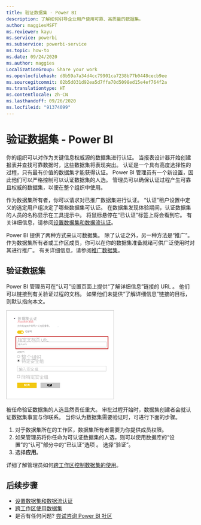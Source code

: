 ```yaml
---
title: 验证数据集 - Power BI
description: 了解如何引导企业用户使用可靠、高质量的数据集。
author: maggiesMSFT
ms.reviewer: kayu
ms.service: powerbi
ms.subservice: powerbi-service
ms.topic: how-to
ms.date: 09/24/2020
ms.author: maggies
LocalizationGroup: Share your work
ms.openlocfilehash: d8b59a7a34d4cc79901ca7238b77b0448cecb9ee
ms.sourcegitcommit: 02b5d031d92ea5d7ffa70d5098ed15e4ef764f2a
ms.translationtype: HT
ms.contentlocale: zh-CN
ms.lasthandoff: 09/26/2020
ms.locfileid: "91374099"
---
```

# <a name="certify-datasets---power-bi"></a>验证数据集 - Power BI

你的组织可以对作为关键信息权威源的数据集进行认证。 当报表设计器开始创建报表并查找可靠数据时，这些数据集将表现突出。 认证是一个具有高度选择性的过程，只有最有价值的数据集才能获得认证。 Power BI 管理员有一个新设置，因此他们可以严格控制可以认证数据集的人选。 管理员可以确保认证过程产生可靠且权威的数据集，以便在整个组织中使用。

作为数据集所有者，你可以请求对已推广数据集进行认证。 “认证”租户设置中定义的选定用户组决定了哪些数据集可认证。 在数据集发现体验期间，认证数据集的人员的名称显示在工具提示中。 将鼠标悬停在“已认证”标签上将会看到它。 有关详细信息，请参阅[设置数据集和数据流认证](../admin/service-admin-setup-certification.md)。

Power BI 提供了两种方式来认可数据集。 除了认证之外，另一种方法是“推广”。 作为数据集所有者或工作区成员，你可以在你的数据集准备就绪可供广泛使用时对其进行推广。 有关详细信息，请参阅[推广数据集](service-datasets-promote.md)。 

## <a name="certify-a-dataset"></a>验证数据集

Power BI 管理员可在“认可”设置页面上提供“了解详细信息”链接的 URL 。  他们可以链接到有关验证过程的文档。 如果他们未提供“了解详细信息”链接的目标，则默认指向本文。

![数据集验证“了解详细信息”](media/service-datasets-certify-promote/power-bi-dataset-learn-more-certification.png)

被任命验证数据集的人选显然责任重大。 审批过程开始时，数据集创建者会就认证数据集事宜与你联系。 当你认为数据集需要验证时，可进行下面的步骤。

1. 对于数据集所在的工作区，数据集所有者需要为你提供成员权限。
1. 如果管理员将你任命为可认证数据集的人选，则可以使用数据库的“设置”的“认可”部分中的“已认证”选项  。 选择“验证”。
1. 选择**应用**。

详细了解管理员如何[跨工作区控制数据集的使用](service-datasets-admin-across-workspaces.md)。

## <a name="next-steps"></a>后续步骤

* [设置数据集和数据流认证](../admin/service-admin-setup-certification.md)
* [跨工作区使用数据集](service-datasets-across-workspaces.md)
* 是否有任何问题? [尝试咨询 Power BI 社区](https://community.powerbi.com/)
